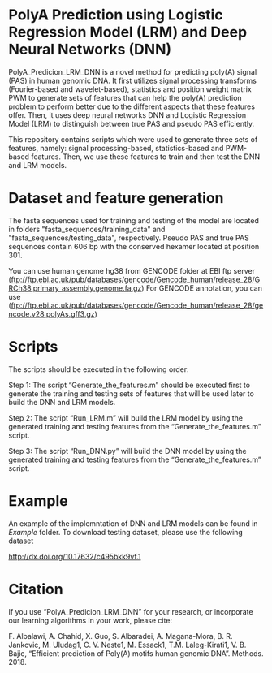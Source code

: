 
# PolyA Prediction using Logistic Regression Model (LRM) and Deep Neural Networks (DNN)

PolyA_Predicion_LRM_DNN is a novel method for predicting poly(A) signal (PAS) in human genomic DNA. It first utilizes signal processing transforms (Fourier-based and wavelet-based), statistics and position weight matrix PWM to generate sets of features that can help the poly(A) prediction problem to perform better due to the different aspects that these features offer. Then, it uses deep neural networks DNN and Logistic Regression Model (LRM) to distinguish between true PAS and pseudo PAS efficiently.  

This repository contains scripts which were used to generate three sets of features, namely: signal processing-based, statistics-based and PWM-based features. Then, we use these features to train and then test the DNN and LRM models.


#  Dataset and feature generation

The fasta sequences used for training and testing of the model are located in folders "fasta_sequences/training_data" and "fasta_sequences/testing_data", respectively. Pseudo PAS and true PAS sequences contain 606 bp with the conserved hexamer located at position 301.

You can use human genome hg38 from GENCODE folder at EBI ftp server
(ftp://ftp.ebi.ac.uk/pub/databases/gencode/Gencode_human/release_28/GRCh38.primary_assembly.genome.fa.gz)
For GENCODE annotation, you can use
(ftp://ftp.ebi.ac.uk/pub/databases/gencode/Gencode_human/release_28/gencode.v28.polyAs.gff3.gz) 


# Scripts

The scripts should be executed in the following order: 

Step 1: The script “Generate_the_features.m” should be executed first to generate the training and testing sets of features that will be used later to build the DNN and LRM models. 

Step 2: The script “Run_LRM.m” will build the LRM model by using the generated training and testing features from the “Generate_the_features.m” script.   

Step 3: The script “Run_DNN.py” will build the DNN model by using the generated training and testing features from the “Generate_the_features.m” script. 



# Example

An example of the implemntation of DNN and LRM models can be found in *Example* folder. To download testing dataset, please use the following dataset

http://dx.doi.org/10.17632/c495bkk9vf.1

# Citation

If you use “PolyA_Predicion_LRM_DNN” for your research, or incorporate our learning algorithms in your work, please cite:

F. Albalawi, A. Chahid, X. Guo, S. Albaradei, A. Magana-Mora, B. R. Jankovic, M. Uludag1, C. V. Neste1, M. Essack1, T.M. Laleg-Kirati1, V. B. Bajic, “Efficient prediction of Poly(A) motifs human genomic DNA”. Methods. 2018. 



